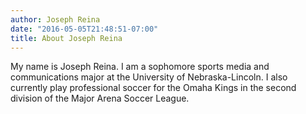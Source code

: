 ```yaml
---
author: Joseph Reina
date: "2016-05-05T21:48:51-07:00"
title: About Joseph Reina
---
```


My name is Joseph Reina. I am a sophomore sports media and communications major at the University of Nebraska-Lincoln. I also currently play professional soccer for the Omaha Kings in the second division of the Major Arena Soccer League.